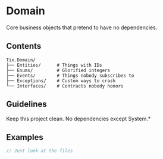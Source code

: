 # Domain

Core business objects that pretend to have no dependencies.

## Contents

```
Tix.Domain/
├── Entities/      # Things with IDs
├── Enums/         # Glorified integers
├── Events/        # Things nobody subscribes to
├── Exceptions/    # Custom ways to crash
└── Interfaces/    # Contracts nobody honors
```

## Guidelines

Keep this project clean. No dependencies except System.*

## Examples

```csharp
// Just look at the files
```